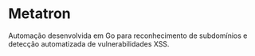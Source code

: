 # Metatron
Automação desenvolvida em Go para reconhecimento de subdomínios e detecção automatizada de vulnerabilidades XSS.
